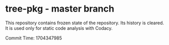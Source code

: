 # tree-pkg - master branch

This repository contains frozen state of the repository.
Its history is cleared. It is used only for static code
analysis with Codacy.

Commit Time: 1704347985